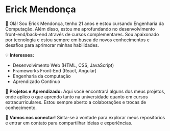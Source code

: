 # Erick Mendonça

👋 Olá! Sou Erick Mendonça, tenho 21 anos e estou cursando Engenharia da Computação. Além disso, estou me aprofundando no desenvolvimento front-end/back-end através de cursos complementares. Sou apaixonado por tecnologia e estou sempre em busca de novos conhecimentos e desafios para aprimorar minhas habilidades.

💡 **Interesses:**
- Desenvolvimento Web (HTML, CSS, JavaScript)
- Frameworks Front-End (React, Angular)
- Engenharia da computação
- Aprendizado Contínuo

🚀 **Projetos e Aprendizado:**
Aqui você encontrará alguns dos meus projetos, onde aplico o que aprendo tanto na universidade quanto em cursos extracurriculares. Estou sempre aberto a colaborações e trocas de conhecimento.

🔗 **Vamos nos conectar!**
Sinta-se à vontade para explorar meus repositórios e entrar em contato para compartilhar ideias e experiências.
